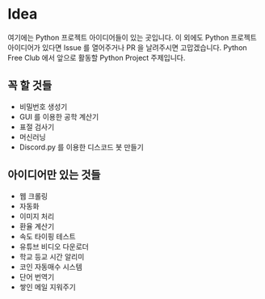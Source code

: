 # Idea

여기에는 Python 프로젝트 아이디어들이 있는 곳입니다. 이 외에도 Python 프로젝트 아이디어가 있다면 Issue 를 열어주거나 PR 을 날려주시면 고맙겠습니다.
Python Free Club 에서 앞으로 활동할 Python Project 주제입니다.

## 꼭 할 것들

- 비밀번호 생성기
- GUI 를 이용한 공학 계산기
- 표절 검사기
- 머신러닝
- Discord.py 를 이용한 디스코드 봇 만들기

## 아이디어만 있는 것들

- 웹 크롤링
- 자동화
- 이미지 처리
- 환율 계산기
- 속도 타이핑 테스트
- 유튜브 비디오 다운로더
- 학교 등교 시간 알리미
- 코인 자동매수 시스템
- 단어 번역기
- 쌓인 메일 지워주기

